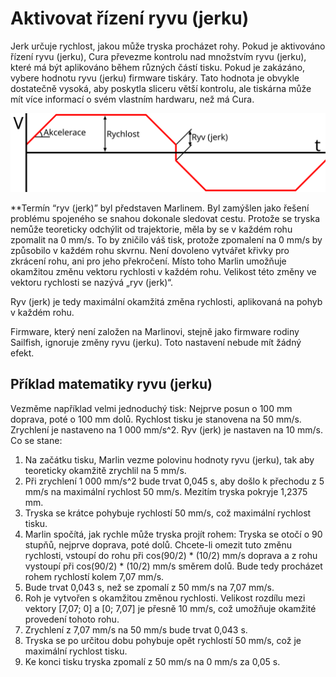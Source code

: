 Aktivovat řízení ryvu (jerku)
====
Jerk určuje rychlost, jakou může tryska procházet rohy. Pokud je aktivováno řízení ryvu (jerku), Cura převezme kontrolu nad množstvím ryvu (jerku), které má být aplikováno během různých částí tisku. Pokud je zakázáno, vybere hodnotu ryvu (jerku) firmware tiskáry. Tato hodnota je obvykle dostatečně vysoká, aby poskytla sliceru větší kontrolu, ale tiskárna může mít více informací o svém vlastním hardwaru, než má Cura.

![Vztah mezi rychlostí, zrychlením a ryvem (jerkem)](../images/velocity_acceleration_jerk_cs.svg)

**Termín “ryv (jerk)” byl představen Marlinem. Byl zamýšlen jako řešení problému spojeného se snahou dokonale sledovat cestu. Protože se tryska nemůže teoreticky odchýlit od trajektorie, měla by se v každém rohu zpomalit na 0 mm/s. To by zničilo váš tisk, protože zpomalení na 0 mm/s by způsobilo v každém rohu skvrnu. Není dovoleno vytvářet křivky pro zkrácení rohu, ani pro jeho překročení. Místo toho Marlin umožňuje okamžitou změnu vektoru rychlosti v každém rohu. Velikost této změny ve vektoru rychlosti se nazývá „ryv (jerk)“.

Ryv (jerk) je tedy maximální okamžitá změna rychlosti, aplikovaná na pohyb v každém rohu.

Firmware, který není založen na Marlinovi, stejně jako firmware rodiny Sailfish, ignoruje změny ryvu (jerku). Toto nastavení nebude mít žádný efekt.

Příklad matematiky ryvu (jerku)
----
Vezměme například velmi jednoduchý tisk: Nejprve posun o 100 mm doprava, poté o 100 mm dolů. Rychlost tisku je stanovena na 50 mm/s. Zrychlení je nastaveno na 1 000 mm/s^2. Ryv (jerk) je nastaven na 10 mm/s. Co se stane:
1. Na začátku tisku, Marlin vezme polovinu hodnoty ryvu (jerku), tak aby teoreticky okamžitě zrychlil na 5 mm/s.
2. Při zrychlení 1 000 mm/s^2 bude trvat 0,045 s, aby došlo k přechodu z 5 mm/s na maximální rychlost 50 mm/s. Mezitím tryska pokryje 1,2375 mm.
3. Tryska se krátce pohybuje rychlostí 50 mm/s, což maximální rychlost tisku.
4. Marlin spočítá, jak rychle může tryska projít rohem: Tryska se otočí o 90 stupňů, nejprve doprava, poté dolů. Chcete-li omezit tuto změnu rychlosti, vstoupí do rohu při cos(90/2) * (10/2) mm/s doprava a z rohu vystoupí při cos(90/2) * (10/2) mm/s směrem dolů. Bude tedy procházet rohem rychlostí kolem 7,07 mm/s.
5. Bude trvat 0,043 s, než se zpomalí z 50 mm/s na 7,07 mm/s.
6. Roh je vytvořen s okamžitou změnou rychlosti. Velikost rozdílu mezi vektory [7,07; 0] a [0; 7,07] je přesně 10 mm/s, což umožňuje okamžité provedení tohoto rohu.
7. Zrychlení z 7,07 mm/s na 50 mm/s bude trvat 0,043 s.
8. Tryska se po určitou dobu pohybuje opět rychlostí 50 mm/s, což je maximální rychlost tisku.
9. Ke konci tisku tryska zpomalí z 50 mm/s na 0 mm/s za 0,05 s.

